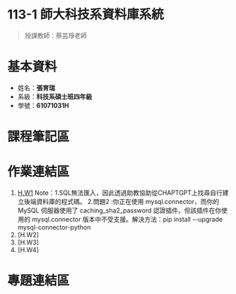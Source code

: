 # 113-1 師大科技系資料庫系統  
  > 授課教師：蔡芸琤老師
# 基本資料  
  * 姓名：**張育瑞**  
  * 系級：**科技系碩士班四年級**
  * 學號：**61071031H**
# 課程筆記區

# 作業連結區
  1.  [H.W1](https://github.com/TaroRay/DB/tree/main/HW1) Note：1.SQL無法匯入，因此透過助教協助從CHAPTGPT上找尋自行建立後端資料庫的程式碼。  2.問題2 :你正在使用 mysql.connector，而你的 MySQL 伺服器使用了 caching_sha2_password 認證插件，但該插件在你使用的 mysql.connector 版本中不受支援。解決方法：pip install --upgrade mysql-connector-python
  2.  [H.W2] 
  3.  [H.W3]
  4.  [H.W4]
# 專題連結區
